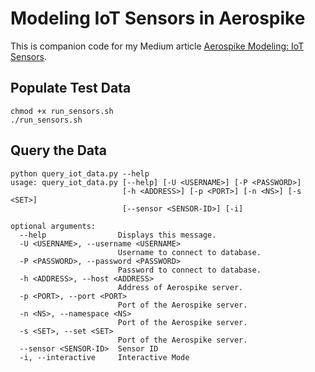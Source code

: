 # Modeling IoT Sensors in Aerospike

This is companion code for my Medium article
[Aerospike Modeling: IoT Sensors](https://medium.com/aerospike-developer-blog/aerospike-modeling-iot-sensors-c74e1411d493).

## Populate Test Data

```
chmod +x run_sensors.sh
./run_sensors.sh
```

## Query the Data

```
python query_iot_data.py --help
usage: query_iot_data.py [--help] [-U <USERNAME>] [-P <PASSWORD>]
                         [-h <ADDRESS>] [-p <PORT>] [-n <NS>] [-s <SET>]
                         [--sensor <SENSOR-ID>] [-i]

optional arguments:
  --help                Displays this message.
  -U <USERNAME>, --username <USERNAME>
                        Username to connect to database.
  -P <PASSWORD>, --password <PASSWORD>
                        Password to connect to database.
  -h <ADDRESS>, --host <ADDRESS>
                        Address of Aerospike server.
  -p <PORT>, --port <PORT>
                        Port of the Aerospike server.
  -n <NS>, --namespace <NS>
                        Port of the Aerospike server.
  -s <SET>, --set <SET>
                        Port of the Aerospike server.
  --sensor <SENSOR-ID>  Sensor ID
  -i, --interactive     Interactive Mode
```
